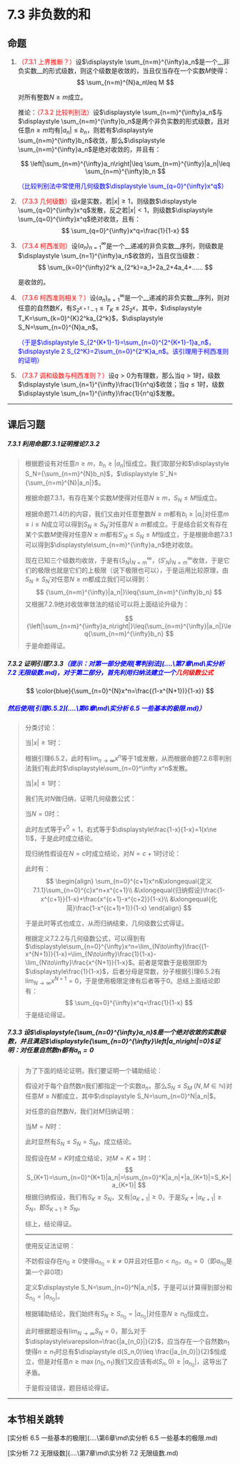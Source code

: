 # 7.3 非负数的和

## 命题

1. <font color=red>（7.3.1 上界推断？）</font>设$\displaystyle \sum_{n=m}^{\infty}a_n$是一个__非负实数__的形式级数，则这个级数是收敛的，当且仅当存在一个实数$M$使得：
	$$
	\sum_{n=m}^{N}a_n\leq M
	$$
	
	对所有整数$N\geq m$成立。
	
	推论：<font color=red>（7.3.2 比较判别法）</font>设$\displaystyle \sum_{n=m}^{\infty}a_n$与$\displaystyle \sum_{n=m}^{\infty}b_n$是两个非负实数的形式级数，且对任意$n\geq m$均有$|a_n|\leq b_n$，则若有$\displaystyle \sum_{n=m}^{\infty}b_n$收敛，那么$\displaystyle \sum_{n=m}^{\infty}a_n$是绝对收敛的，并且有：
	
	$$
	\left|\sum_{n=m}^{\infty}a_n\right|\leq \sum_{n=m}^{\infty}|a_n|\leq \sum_{n=m}^{\infty}b_n
	$$
	
	<font color=blue>（比较判别法中常使用几何级数$\displaystyle \sum_{q=0}^{\infty}x^q$）</font>
	
2. <font color=red>（7.3.3 几何级数）</font>设$x$是实数，若$|x|\geq 1$，则级数$\displaystyle \sum_{q=0}^{\infty}x^q$发散，反之若$|x|<1$，则级数$\displaystyle \sum_{q=0}^{\infty}x^q$绝对收敛，且有：
	$$
	\sum_{q=0}^{\infty}x^q=\frac{1}{1-x}
	$$
	
3. <font color=red>（7.3.4 柯西准则）</font>设$(a_n)_{n=1}^\infty$是一个__递减的非负实数__序列，则级数是$\displaystyle \sum_{n=1}^{\infty}a_n$收敛的，当且仅当级数：
	$$
	\sum_{k=0}^{\infty}2^k a_{2^k}=a_1+2a_2+4a_4+……
	$$
	
	是收敛的。
	
4. <font color=red>（7.3.6 柯西准则相关？）</font>设$(a_n)_{n=1}^\infty$是一个__递减的非负实数__序列，则对任意的自然数$K$，有$S_{2^{K+1}-1}\leq T_K\leq 2 S_{2^K}$，其中，$\displaystyle T_K=\sum_{k=0}^{K}2^ka_{2^k}$，$\displaystyle S_N=\sum_{n=0}^{N}a_n$。

	<font color=blue>（于是$\displaystyle S_{2^{K+1}-1}=\sum_{n=0}^{2^{K+1}-1}a_n$，$\displaystyle 2 S_{2^K}=2\sum_{n=0}^{2^K}a_n$。该引理用于柯西准则的证明）</font>
	
5. <font color=red>（7.3.7 调和级数与柯西准则？）</font>设$q>0$为有理数，那么当$q>1$时，级数$\displaystyle \sum_{n=1}^{\infty}\frac{1}{n^q}$收敛；当$q\leq 1$时，级数$\displaystyle \sum_{n=1}^{\infty}\frac{1}{n^q}$发散。

---

## 课后习题

##### 7.3.1 利用命题7.3.1证明推论7.3.2

>根据题设有对任意$n\geq m$，$b_n\geq|a_n|$恒成立。我们取部分和$\displaystyle S_N={\sum_{n=m}^{N}b_n}$，$\displaystyle S'_N={\sum_{n=m}^{N}|a_n|}$。
>
>根据命题7.3.1，有存在某个实数$M$使得对任意$N\geq m$，$S_N\leq M$恒成立。
>
>根据命题7.1.4(f)的内容，我们又由对任意整数$N\geq m$都有$b_i\geq |a_i|$对任意$m\leq i\leq N$成立可以得到$S_N\geq S_N'$对任意$N\geq m$都成立。于是结合前文有存在某个实数$M$使得对任意$N\geq m$都有$S'_N\leq S_N\leq M$恒成立，于是根据命题7.3.1可以得到$\displaystyle\sum_{n=m}^{\infty}a_n$绝对收敛。
>
>现在已知三个级数均收敛，于是有$(S_N)_{N=m}^\infty$，$(S'_N)_{N=m}^\infty$收敛，于是它们的极限也就是它们的上极限（说下极限也可以），于是运用比较原理，由$S_N\geq S_N'$对任意$N\geq m$都成立我们可以得到：
>$$
>{\sum_{n=m}^{\infty}|a_n|}\leq{\sum_{n=m}^{\infty}b_n}
>$$
>又根据7.2.9绝对收敛审敛法的结论可以将上面结论升级为：
>
>$$
>{\left|\sum_{n=m}^{\infty}a_n\right|}\leq{\sum_{n=m}^{\infty}|a_n|}\leq{\sum_{n=m}^{\infty}b_n}
>$$
>于是命题得证。

##### 7.3.2 证明引理7.3.3<font color=blue>（提示：对第一部分使用[零判别法](..\..\第7章\md\实分析 7.2 无限级数.md)，对于第二部分，首先利用归纳法建立一个<font color=red>几何级数公式</font></font>

$$
\color{blue}{\sum_{n=0}^{N}x^n=\frac{(1-x^{N+1})}{1-x}}
$$

##### <font color=blue>然后使用[引理6.5.2](..\..\第6章\md\实分析 6.5 一些基本的极限.md)）</font>

> 分类讨论：
>
> 当$|x|\geq 1$时：
>
> 根据引理6.5.2，此时有$\displaystyle\lim_{n\to\infty}x^n$等于$1$或发散，从而根据命题7.2.6零判别法我们有此时$\displaystyle\sum_{n=0}^\infty x^n$发散。
>
> 当$|x|\leq 1$时：
>
> 我们先对$N$做归纳，证明几何级数公式：
>
> 当$N=0$时：
>
> 此时左式等于$x^0=1$，右式等于$\displaystyle\frac{1-x}{1-x}=1(x\ne 1)$，于是此时成立结论。
>
> 现归纳性假设在$N=c$时成立结论，对$N=c+1$时讨论：
>
> 此时有：
> $$
> \begin{align}
> \sum_{n=0}^{c+1}x^n&\xlongequal{定义7.1.1}\sum_{n=0}^{c}x^n+x^{c+1}\\
> &\xlongequal{归纳假设}\frac{1-x^{c+1}}{1-x}+\frac{x^{c+1}-x^{c+2}}{1-x}\\
> &\xlongequal{化简}\frac{1-x^{(c+1)+1}}{1-x}
> \end{align}
> $$
>
> 于是此时等式也成立，从而归纳结束，几何级数公式得证。
>
> 根据定义7.2.2与几何级数公式，可以得到有$\displaystyle\sum_{n=0}^{\infty}x^n=\lim_{N\to\infty}\frac{(1-x^{N+1})}{1-x}=\lim_{N\to\infty}\frac{1}{1-x}-\lim_{N\to\infty}\frac{x^{N+1}}{1-x}$。前者是常数于是极限即为$\displaystyle\frac{1}{1-x}$，后者分母是常数，分子根据引理6.5.2有$\displaystyle\lim_{N\to\infty}x^{N+1}=0$，于是使用极限定律有后者等于$0$。总结上面结论即有：
> $$
> \sum_{q=0}^{\infty}x^q=\frac{1}{1-x}
> $$
> 于是结论得证。

##### 7.3.3 设$\displaystyle{\sum_{n=0}^{\infty}a_n}$是一个绝对收敛的实数级数，并且满足$\displaystyle{\sum_{n=0}^{\infty}\left|a_n\right|=0}$证明：对任意自然数$n$都有$a_n=0$

>为了下面的结论证明，我们要证明一个辅助结论：
>
>假设对于每个自然数$n$我们都指定一个实数$a_n$，那么$S_N\leq S_M\;(N,M\in\mathbb N)$对任意$M\geq N$都成立，其中$\displaystyle S_N=\sum_{n=0}^N|a_n|$。
>
>对任意的自然数$N$，我们对$M$归纳证明：
>
>当$M=N$时：
>
>此时显然有$S_N\leq S_N=S_M$，成立结论。
>
>现假设在$M=K$时成立结论，对$M=K+1$时：
>$$
>S_{K+1}=\sum_{n=0}^{K+1}|a_n|=\sum_{n=0}^K|a_n|+|a_{K+1}|=S_K+|a_{K+1}|
>$$
>根据归纳假设，我们有$S_{K}\geq S_N$，又有$|a_{K+1}|\geq 0$，于是$S_K+|a_{K+1}|\geq S_N$，即$S_{K+1}\geq S_N$。
>
>综上，结论得证。
>
>---
>
>使用反证法证明：
>
>不妨假设存在$n_0\geq 0$使得$a_{n_0}=k\ne 0$并且对任意$n<n_0$，$a_n=0$（即$a_{n_0}$是第一个非$0$项）
>
>定义$\displaystyle S_N=\sum_{n=0}^N|a_n|$，于是可以计算得到部分和$S_{n_0}=|a_{n_0}|$。
>
>根据辅助结论，我们始终有$S_{N}\geq S_{n_0}=|a_{n_0}|$对任意$N\geq n_0$恒成立。
>
>此时根据题设有$\displaystyle\lim_{N\to\infty}S_N=0$，那么对于$\displaystyle\varepsilon=\frac{|a_{n_0}|}{2}$，应当存在一个自然数$n_1$使得$n\geq n_1$时总有$\displaystyle d(S_n,0)\leq \frac{|a_{n_0}|}{2}$恒成立，但是对任意$n\geq\max(n_0,n_1)$我们又应该有$d(S_n,0)\geq|a_{n_0}|$，这导出了矛盾。
>
>于是假设错误，题目结论得证。

---

## 本节相关跳转

[实分析 6.5 一些基本的极限](..\..\第6章\md\实分析 6.5 一些基本的极限.md)

[实分析 7.2 无限级数](..\..\第7章\md\实分析 7.2 无限级数.md)